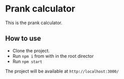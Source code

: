 # Prank calculator

This is the prank calculator.

## How to use
- Clone the project.
- Run `npm i` from with in the root director
- Run `npm start`

The project will be available at `http://localhost:3000/`
